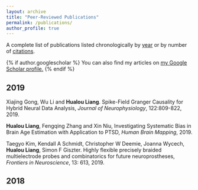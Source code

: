 ```yaml
---
layout: archive
title: "Peer-Reviewed Publications"
permalink: /publications/
author_profile: true
---
```


A complete list of publications listed chronologically by [year](https://scholar.google.com/citations?hl=en&user=RCFfCtUAAAAJ&view_op=list_works&sortby=pubdate) or by number of [citations](https://scholar.google.com/citations?user=RCFfCtUAAAAJ&hl=en).

{% if author.googlescholar %}
  You can also find my articles on <u><a href="{{author.googlescholar}}">my Google Scholar profile</a>.</u>
{% endif %}

2019
------
Xiajing Gong, Wu Li and **Hualou Liang**.  Spike-Field Granger Causality for Hybrid Neural Data Analysis, *Journal of Neurophysiology*, 122:809-822, 2019. 

**Hualou Liang**, Fengqing Zhang and Xin Niu,  Investigating Systematic Bias in Brain Age Estimation with Application to PTSD, *Human Brain Mapping*, 2019.  

Taegyo Kim, Kendall A Schmidt, Christopher W Deemie, Joanna Wycech, **Hualou Liang**, Simon F Giszter.  Highly flexible precisely braided multielectrode probes and combinatorics for future neuroprostheses, *Frontiers in Neuroscience*, 13: 613, 2019. 

2018
------

